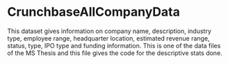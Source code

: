 # CrunchbaseAllCompanyData

This dataset gives information on company name, description, industry type, employee range, headquarter location, estimated revenue range, status, type, IPO type and funding information. This is one of the data files of the MS Thesis and this file gives the code for the descriptive stats done.
